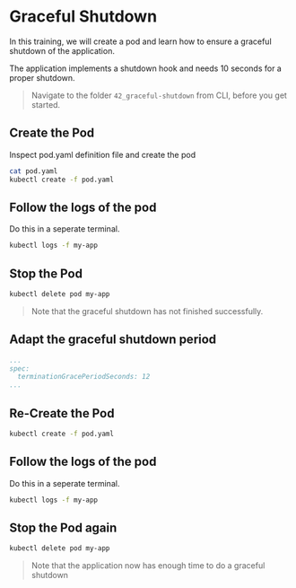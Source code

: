 # Graceful Shutdown

In this training, we will create a pod and learn how to ensure a graceful shutdown of the application.

The application implements a shutdown hook and needs 10 seconds for a proper shutdown.

>Navigate to the folder `42_graceful-shutdown` from CLI, before you get started. 

## Create the Pod
Inspect pod.yaml definition file and create the pod
```bash
cat pod.yaml
kubectl create -f pod.yaml
```

## Follow the logs of the pod
Do this in a seperate terminal.
```bash
kubectl logs -f my-app
```

## Stop the Pod
```bash
kubectl delete pod my-app
```
>Note that the graceful shutdown has not finished successfully.

## Adapt the graceful shutdown period

```yaml
...
spec:
  terminationGracePeriodSeconds: 12
...
```
## Re-Create the Pod
```bash
kubectl create -f pod.yaml
```

## Follow the logs of the pod
Do this in a seperate terminal.
```bash
kubectl logs -f my-app
```

## Stop the Pod again
```bash
kubectl delete pod my-app
```
>Note that the application now has enough time to do a graceful shutdown

